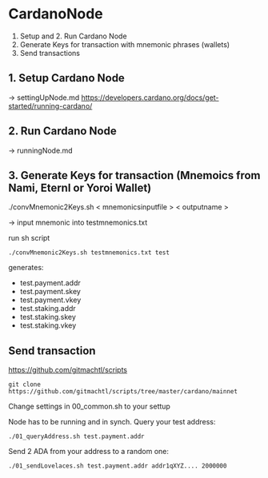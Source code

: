# CardanoNode
1. Setup and 2. Run Cardano Node
3. Generate Keys for transaction with mnemonic phrases (wallets) 
4. Send transactions


## 1. Setup Cardano Node 
-> settingUpNode.md
https://developers.cardano.org/docs/get-started/running-cardano/

## 2. Run Cardano Node
-> runningNode.md

## 3. Generate Keys for transaction (Mnemoics from Nami, Eternl or Yoroi Wallet)

./convMnemonic2Keys.sh < mnemonicsinputfile > < outputname >

-> input mnemonic into testmnemonics.txt

run sh script
```
./convMnemonic2Keys.sh testmnemonics.txt test
```

generates:
  - test.payment.addr
  - test.payment.skey
  - test.payment.vkey
  - test.staking.addr
  - test.staking.skey
  - test.staking.vkey
  
## Send transaction

https://github.com/gitmachtl/scripts

```
git clone https://github.com/gitmachtl/scripts/tree/master/cardano/mainnet
```

Change settings in 00_common.sh to your settup

Node has to be running and in synch. Query your test address:

```
./01_queryAddress.sh test.payment.addr
```

Send 2 ADA from your address to a random one:

```
./01_sendLovelaces.sh test.payment.addr addr1qXYZ.... 2000000
```

  

  
